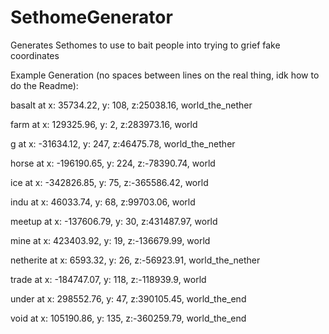 # SethomeGenerator
Generates Sethomes to use to bait people into trying to grief fake coordinates

Example Generation (no spaces between lines on the real thing, idk how to do the Readme):





basalt at x: 35734.22, y: 108, z:25038.16, world_the_nether 

farm at x: 129325.96, y: 2, z:283973.16, world 

g at x: -31634.12, y: 247, z:46475.78, world_the_nether 

horse at x: -196190.65, y: 224, z:-78390.74, world 

ice at x: -342826.85, y: 75, z:-365586.42, world 

indu at x: 46033.74, y: 68, z:99703.06, world 

meetup at x: -137606.79, y: 30, z:431487.97, world 

mine at x: 423403.92, y: 19, z:-136679.99, world 

netherite at x: 6593.32, y: 26, z:-56923.91, world_the_nether 

trade at x: -184747.07, y: 118, z:-118939.9, world 

under at x: 298552.76, y: 47, z:390105.45, world_the_end 

void at x: 105190.86, y: 135, z:-360259.79, world_the_end 


